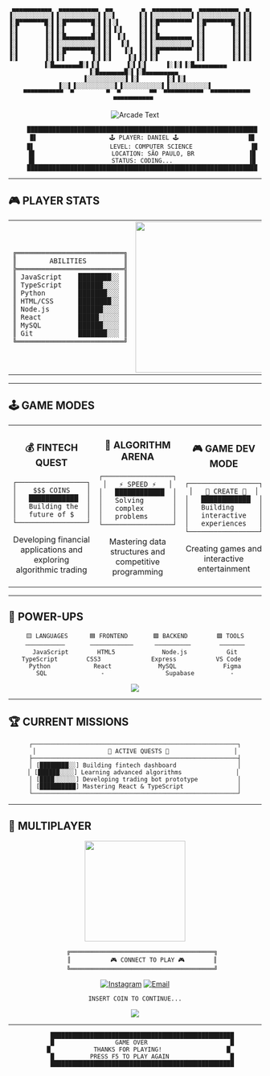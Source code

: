 <div align="center">

```
 ▄▄▄▄▄▄▄▄▄▄▄  ▄▄▄▄▄▄▄▄▄▄▄  ▄▄        ▄  ▄▄▄▄▄▄▄▄▄▄▄  ▄▄▄▄▄▄▄▄▄▄▄  ▄            
▐░░░░░░░░░░░▌▐░░░░░░░░░░░▌▐░░▌      ▐░▌▐░░░░░░░░░░░▌▐░░░░░░░░░░░▌▐░▌           
▐░█▀▀▀▀▀▀▀█░▌▐░█▀▀▀▀▀▀▀█░▌▐░▌░▌     ▐░▌▐░█▀▀▀▀▀▀▀▀▀ ▐░█▀▀▀▀▀▀▀█░▌▐░▌           
▐░▌       ▐░▌▐░▌       ▐░▌▐░▌▐░▌    ▐░▌▐░▌          ▐░▌       ▐░▌▐░▌           
▐░▌       ▐░▌▐░█▄▄▄▄▄▄▄█░▌▐░▌ ▐░▌   ▐░▌▐░█▄▄▄▄▄▄▄▄▄ ▐░▌       ▐░▌▐░▌           
▐░▌       ▐░▌▐░░░░░░░░░░░▌▐░▌  ▐░▌  ▐░▌▐░░░░░░░░░░░▌▐░▌       ▐░▌▐░▌           
▐░▌       ▐░▌▐░█▀▀▀▀▀▀▀█░▌▐░▌   ▐░▌ ▐░▌▐░█▀▀▀▀▀▀▀▀▀ ▐░▌       ▐░▌▐░▌           
▐░▌       ▐░▌▐░▌       ▐░▌▐░▌    ▐░▌▐░▌▐░▌          ▐░▌       ▐░▌▐░▌           
▐░█▄▄▄▄▄▄▄█░▌▐░▌       ▐░▌▐░▌     ▐░▐░▌▐░█▄▄▄▄▄▄▄▄▄ ▐░█▄▄▄▄▄▄▄█░▌▐░█▄▄▄▄▄▄▄▄▄ 
▐░░░░░░░░░░░▌▐░▌       ▐░▌▐░▌      ▐░░▌▐░░░░░░░░░░░▌▐░░░░░░░░░░░▌▐░░░░░░░░░░░▌
 ▀▀▀▀▀▀▀▀▀▀▀  ▀         ▀  ▀        ▀▀  ▀▀▀▀▀▀▀▀▀▀▀  ▀▀▀▀▀▀▀▀▀▀▀  ▀▀▀▀▀▀▀▀▀▀▀ 
```

<img src="https://readme-typing-svg.demolab.com?font=Press+Start+2P&size=20&duration=2000&pause=1000&color=00FFFF&center=true&vCenter=true&width=600&lines=COMPUTER+SCIENCE+STUDENT;FULL+STACK+DEVELOPER;FINTECH+ENTHUSIAST;GAME+LOVER;PRESS+START+TO+CONTINUE..." alt="Arcade Text" />

```
    ████████████████████████████████████████████████████████████████
    █▌                    🕹️ PLAYER: DANIEL 🕹️                   ▐█
    █▌                     LEVEL: COMPUTER SCIENCE                ▐█
    █▌                     LOCATION: SÃO PAULO, BR               ▐█
    █▌                     STATUS: CODING...                     ▐█
    ████████████████████████████████████████████████████████████████
```

</div>

---

## 🎮 PLAYER STATS

<table>
<tr>
<td width="50%">

```
╔══════════════════════════╗
║        ABILITIES         ║
╠══════════════════════════╣
║ JavaScript    ████████░░ ║
║ TypeScript    ██████░░░░ ║
║ Python        ███████░░░ ║
║ HTML/CSS      ████████░░ ║
║ Node.js       ██████░░░░ ║
║ React         █████░░░░░ ║
║ MySQL         ██████░░░░ ║
║ Git           ███████░░░ ║
╚══════════════════════════╝
```

</td>
<td width="50%">

<div align="center">
<img src="https://media.giphy.com/media/3oKIPnAiaMCws8nOsE/giphy.gif" width="300">
</div>

</td>
</tr>
</table>

---

## 🕹️ GAME MODES

<div align="center">

<table>
<tr>
<td align="center" width="33%">

### 💰 FINTECH QUEST
```
┌─────────────────┐
│    $$$ COINS    │
│   ████████████  │
│   Building the  │
│   future of $   │
└─────────────────┘
```
Developing financial applications and exploring algorithmic trading

</td>
<td align="center" width="33%">

### 🎯 ALGORITHM ARENA  
```
┌─────────────────┐
│   ⚡ SPEED ⚡   │
│   ████████████  │
│   Solving       │
│   complex       │
│   problems      │
└─────────────────┘
```
Mastering data structures and competitive programming

</td>
<td align="center" width="33%">

### 🎮 GAME DEV MODE
```
┌─────────────────┐
│   🎨 CREATE 🎨  │
│   ████████████  │
│   Building      │
│   interactive   │
│   experiences   │
└─────────────────┘
```
Creating games and interactive entertainment

</td>
</tr>
</table>

</div>

---

## 🔧 POWER-UPS

<div align="center">

```
🟨 LANGUAGES      🟦 FRONTEND       🟩 BACKEND        🟪 TOOLS
───────────       ────────────      ──────────        ───────
JavaScript        HTML5             Node.js           Git
TypeScript        CSS3              Express           VS Code  
Python            React             MySQL             Figma
SQL               -                 Supabase          -
```

<img src="https://skillicons.dev/icons?i=js,ts,python,html,css,nodejs,react,mysql,supabase,git,vscode,figma&theme=dark" />

</div>

---

## 🏆 CURRENT MISSIONS

<div align="center">

```
┌─────────────────────────────────────────────────────────┐
│                    🎯 ACTIVE QUESTS 🎯                  │
├─────────────────────────────────────────────────────────┤
│ [████████░░] Building fintech dashboard                 │
│ [██████░░░░] Learning advanced algorithms               │ 
│ [████░░░░░░] Developing trading bot prototype           │
│ [██████████] Mastering React & TypeScript               │
└─────────────────────────────────────────────────────────┘
```

</div>

---

## 📡 MULTIPLAYER

<div align="center">

<img src="https://media.giphy.com/media/LmNwrBhejkK9EFP504/giphy.gif" width="200">

```
    ╔════════════════════════════════════════╗
    ║           🎮 CONNECT TO PLAY 🎮        ║
    ╚════════════════════════════════════════╝
```

[![Instagram](https://img.shields.io/badge/Instagram-FF0080?style=for-the-badge&logo=instagram&logoColor=white)](https://instagram.com/guilgerdaniel)
[![Email](https://img.shields.io/badge/Email-00FFFF?style=for-the-badge&logo=gmail&logoColor=black)](mailto:danielpolakguilger@gmail.com)

```
INSERT COIN TO CONTINUE...
```

<img src="https://komarev.com/ghpvc/?username=DanGuilger&color=00ffff&style=for-the-badge&label=PLAYERS+ONLINE"/>

</div>

---

<div align="center">

```
    ███████████████████████████████████████████████████
    █                 GAME OVER                       █
    █            THANKS FOR PLAYING!                  █  
    █          PRESS F5 TO PLAY AGAIN                 █
    ███████████████████████████████████████████████████
```

</div>
